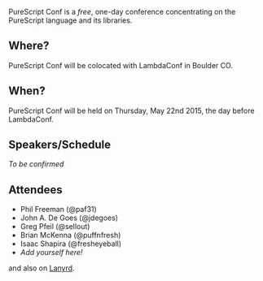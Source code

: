 PureScript Conf is a _free_, one-day conference concentrating on the PureScript language and its libraries.

## Where?

PureScript Conf will be colocated with LambdaConf in Boulder CO.

## When?

PureScript Conf will be held on Thursday, May 22nd 2015, the day before LambdaConf.

## Speakers/Schedule

_To be confirmed_

## Attendees

- Phil Freeman (@paf31)
- John A. De Goes (@jdegoes)
- Greg Pfeil (@sellout)
- Brian McKenna (@puffnfresh)
- Isaac Shapira (@fresheyeball)
- *Add yourself here!*

and also on [Lanyrd](http://lanyrd.com/2015/purescript-conf/).